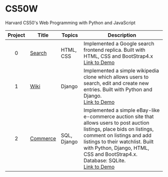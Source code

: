 # CS50W 
Harvard CS50's Web Programming with Python and JavaScript

Project | Title | Topics | Description
:--:|--|--|--
0 | [Search](https://github.com/AddChew/CS50W/tree/search) | HTML, CSS | Implemented a Google search frontend replica. Built with HTML, CSS and BootStrap4.x <br>[Link to Demo](https://youtu.be/GJGXYFzIomQ)
1 | [Wiki](https://github.com/AddChew/CS50W/tree/wiki) | Django | Implemented a simple wikipedia clone which allows users to search, edit and create new entries. Built with Python and Django. <br> [Link to Demo](https://youtu.be/Jp9lS4yTamU)
2 | [Commerce](https://github.com/AddChew/CS50W/tree/commerce) | SQL, Django | Implemented a simple eBay-like e-commerce auction site that allows users to post auction listings, place bids on listings, comment on listings and add listings to their watchlist. Built with Python, Django, HTML, CSS and BootStrap4.x. Database: SQLite. <br> [Link to Demo](https://youtu.be/rR-ContBkNA)
